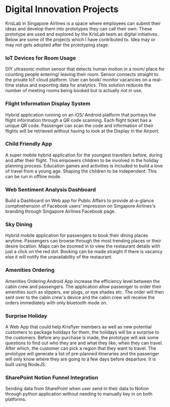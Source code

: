 # Digital Innovation Projects 
KrisLab in Singapore Airlines is a space where employees can submit their ideas and develop them into prototypes they can call their own. These prototype are used and explored by the KrisLab team as digital initiatives. Below are some of the projects which I have contributed to. Idea may or may not gets adopted after the prototyping stage.

### IoT Devices for Room Usage
DIY ultrasonic motion sensor that detects human motion in a room/ place for counting people entering/ leaving their room. Sensor connects straight to the private IoT cloud platform. 
User can book/ monitor vacancies on a real-time status and exporting data for analytics. 
This solution reduces the number of meeting rooms being booked but is actually not in use.

### Flight Information Display System
Hybrid application running on an iOS/ Android platform that portrays the flight information through a QR code scanning. Each flight ticket has a unique QR code. Passenger can scan the code and information of their flights will be retrieved without having to look at the Display in the Airport.

### Child Friendly App
A super mobile hybrid application for the youngest travellers before, during and after their flight. This empowers children to be involved in the holiday planning process. Education games and activities is included to build a love of travel from a young age. Shaping the children to be independent. This can be run in offline mode. 

### Web Sentiment Analysis Dashboard
Build a Dashboard on Web app for Public Affairs to provide at-a-glance comphrehension of Facebook users' impression on Singapore Airlines's branding through Singapore Airlines Facebook page.

### Sky Dining
Hybrid mobile application for passengers to book their dining places anytime. Passengers can browse through the most trending places or their desire location. Maps can be zoomed in to view the restaurant details with just a click on the red dot. Booking can be made straight if there is vacancy else it will notify the unavailability of the restaurant. 

### Amenities Ordering
Amenities Ordering Android App increase the efficiency level between the cabin crew and passengers. The application allow passenger to order their amenities such as slippers, ear plugs, or eye shades etc. The order will then sent over to the cabin crew's device and the cabin crew will receive the orders immediately with only bluetooth mode on. 

### Surprise Holiday
A Web App that could help Krisflyer members as well as new potential customers to package holidays for them, the holidays will be a surprise to the customers. Before any purchase is made, the prototype will ask some questions to find out who they are and what they like, when they can travel. After which, the customer can pick a region that they want to travel. The prototype will generate a list of pre-planned itineraries and the passenger will only know where they are going to a few days before departure. It is built using NodeJS.

### SharePoint Notion Funnel Integration
Sending data from SharePoint when user send in their data to Notion through python application without needing to manually key in on both platforms. 
